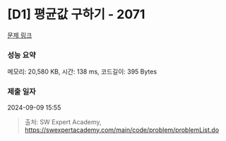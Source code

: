# [D1] 평균값 구하기 - 2071 

[문제 링크](https://swexpertacademy.com/main/code/problem/problemDetail.do?contestProbId=AV5QRnJqA5cDFAUq) 

### 성능 요약

메모리: 20,580 KB, 시간: 138 ms, 코드길이: 395 Bytes

### 제출 일자

2024-09-09 15:55



> 출처: SW Expert Academy, https://swexpertacademy.com/main/code/problem/problemList.do